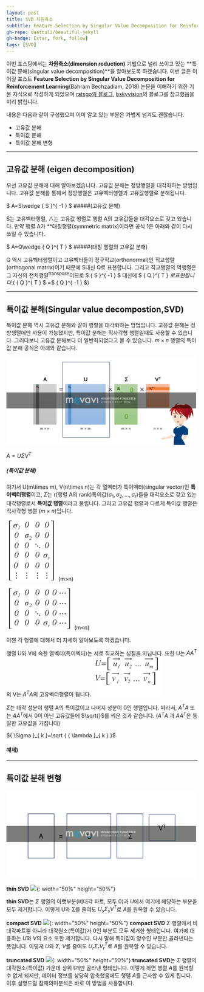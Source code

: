 ```yaml
---
layout: post
title: SVD 차원축소
subtitle: Feature Selection by Singular Value Decomposition for Reinforcement Learning 사전학습
gh-repo: daattali/beautiful-jekyll
gh-badge: [star, fork, follow]
tags: [SVD]
---
```




 이번 포스팅에서는 **차원축소(dimension reduction)** 기법으로 널리 쓰이고 있는 **특이값 분해(singular value decomposition)**을 알아보도록 하겠습니다.
 이번 글은 이어질 포스트 **Feature Selection by Singular Value Decomposition for Reinforcement Learning**(Bahram Bechzadiam, 2018) 논문을 이해하기 위한 기본 지식으로 작성하게 되었으며 [ratsgo의 블로그](https://), [bskyvision](https://)의 블로그를 참고했음을 미리 밝힙니다.




내용은 다음과 같이 구성했으며 이미 알고 있는 부분은 가볍게 넘겨도 괜찮습니다.

- 고유값 분해
- 특이값 분해
- 특이값 분해 변형

---
## 고유값 분해 (eigen decomposition)

  우선 고유값 분해에 대해 알아보겠습니다. 고유값 분해는 정방행렬을 대각화하는 방법입니다. 고유값 분해를 통해서 정방행렬은 고유벡터행렬과 고유값행렬로 분해됩니다.

 $ A=S\wedge { S }^{ -1 } $
#####(고유값 분해)

 S는 고유벡터행렬, $\wedge$는 고유값 행렬로 행렬 A의 고유값들을 대각요소로 갖고 있습니다. 만약 행렬 A가 **대칭행렬(symmetric matrix)이라면 공식 1은 아래와 같이 다시 쓰일 수 있습니다.

$ A=Q\wedge { Q }^{ T } $
#####(대칭 행렬의 고유값 분해)

Q 역시 고유벡터행렬이고 고유벡터들이 정규직교(orthonormal)인 직교행렬(orthogonal matrix)이기 때문에 S대신 Q로 표현합니다. 그리고 직교행렬의 역행렬은 그 자신의 전치행렬<sup>transpose</sup>이므로  $  { S }^{ -1 } $ 대신에  $  { Q }^{ T } $로 표현됩니다. ($  { Q }^{ T } $ =$  { Q }^{ -1 } $)


---


## 특이값 분해(Singular value decompostion,SVD)

특이값 분해 역시 고유값 분해와 같이 행렬을 대각화하는 방법입니다. 고유값 분해는 정방행렬에만 사용이 가능했지만, 특이값 분해는 직사각형 행렬일때도 사용할 수 있습니다. 그러다보니 고유값 분해보다 더 일반화되었다고 볼 수 있습니다. $m\times n$ 행렬의 특이값 분해 공식은 아래와 같습니다.


![bandicam 2018-11-25 21-11-39-754 (2) (2)](https://github.com/4someday/4someday.github.io/blob/master/img/bandicam%202018-11-25%2021-11-39-754%20(2)%20(2).gif?raw=true)

$A=U\Sigma { V }^{ T }$
##### (특이값 분해)

여기서 U(m\times m), V(n\times n)는 각 열벡터가 특이벡터(singular vector)인 **특이벡터행렬**이고, $\Sigma$는 r(행렬 A의 rank)특이값(${\sigma}_{1},{\sigma}_{2},...,{\sigma}_{r})$들을 대각요소로 갖고 있는 대각행렬로서 **특이값 행렬**이라고 불립니다.
그리고 고유값 행렬과 다르게 특이값 행렬은 직사각형 행렬 ($m\times n$)입니다.

![daum_equation_1543149597280](https://github.com/4someday/4someday.github.io/blob/master/img/daum_equation_1543149597280.png?raw=true)
  (m>n)

![daum_equation_1543149573765](https://github.com/4someday/4someday.github.io/blob/master/img/daum_equation_1543149573765.png?raw=true)
  (m<n)

이젠 각 행렬에 대해서 더 자세히 알아보도록 하겠습니다.

행렬 U와 V에 속한 열벡터(특이벡터)는 서로 직교하는 성질을 지닙니다. 또한 U는   $A{ A }^{ T }$의 V는  ${ A }^{ T }A$의 고유벡터행렬이 됩니다.
![daum_equation_1543151551507](https://github.com/4someday/4someday.github.io/blob/master/img/daum_equation_1543151551507.png?raw=true)

$\Sigma$는 대각 성분이 행렬 A의 특이값이고 나머지 성분이 0인 행렬입니다. 따라서, ${ A }^{ T }A$ 또는 $A{ A }^{ T }$에서 0이 아닌 고유값들에 $\sqrt{}$를 씌운 것과 같습니다. (${ A }^{ T }A$ 과 $A{ A }^{ T }$은 동일한 고유값을 가집니다)

  ${ \Sigma  }_{ k }=\sqrt { { \lambda  }_{ k } }$





#### 예제)


----


## 특이값 분해 변형

![bandicam 2018-11-25 22-14-12-777 (2)](https://github.com/4someday/4someday.github.io/blob/master/img/bandicam%202018-11-25%2022-14-12-777%20(2).gif?raw=true)

**thin SVD**
![](http://i.imgur.com/NU5w7Uy.png){: width="50%" height="50%"}

 **thin SVD**는 $Σ$ 행렬의 아랫부분(비대각 파트, 모두 0)과 $U$에서 여기에 해당하는 부분을 모두 제거합니다. 이렇게 U와 Σ를 줄여도 ${U}_{s}Σ_{s}{V}^{T}$로 $A$를 원복할 수 있습니다.

**compact SVD**
![](http://i.imgur.com/2AXD5Fw.png){: width="50%" height="50%"}
 **compact SVD** $Σ$ 행렬에서 비대각파트뿐 아니라 대각원소(특이값)가 0인 부분도 모두 제거한 형태입니다. 여기에 대응하는 $U$와 $V$의 요소 또한 제거합니다. 다시 말해 특이값이 양수인 부분만 골라낸다는 뜻입니다. 이렇게 $U$와 $Σ$, $V$를 줄여도 $U_rΣ_rV^T_r$로 $A$를 원복할 수 있습니다.

**truncated SVD**
![](http://i.imgur.com/CHLt0DM.png){: width="50%" height="50%"}
 **truncated SVD**는 $Σ$ 행렬의 대각원소(특이값) 가운데 상위 t개만 골라낸 형태입니다. 이렇게 하면 행렬 $A$를 원복할 수 없게 되지만, 데이터 정보를 상당히 압축했음에도 행렬 $A$를 근사할 수 있게 됩니다. 이후 설명드릴 잠재의미분석은 바로 이 방법을 사용합니다.
